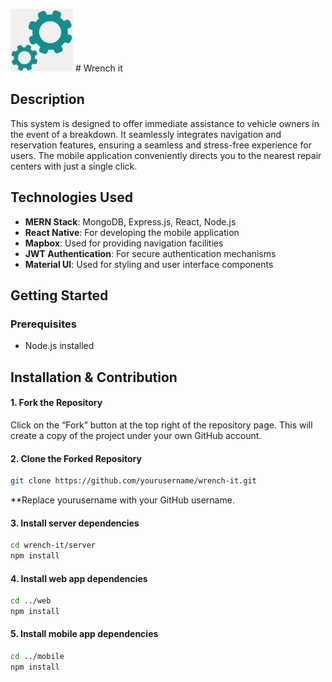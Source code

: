 <img src="web/src/assets/logo.png" width="100" height="100" /> # Wrench it




## Description

This system is designed to offer immediate assistance to vehicle owners in the event of a breakdown. It seamlessly integrates navigation and reservation features, ensuring a seamless and stress-free experience for users. The mobile application conveniently directs you to the nearest repair centers with just a single click.

## Technologies Used

- **MERN Stack**: MongoDB, Express.js, React, Node.js
- **React Native**: For developing the mobile application
- **Mapbox**: Used for providing navigation facilities
- **JWT Authentication**: For secure authentication mechanisms
- **Material UI**: Used for styling and user interface components

## Getting Started

### Prerequisites

- Node.js installed

## Installation & Contribution
#### 1. Fork the Repository
Click on the “Fork” button at the top right of the repository page. This will create a copy of the project under your own GitHub account.
#### 2. Clone the Forked Repository

```bash
git clone https://github.com/yourusername/wrench-it.git
```
**Replace yourusername with your GitHub username.


#### 3. Install server dependencies

```bash
cd wrench-it/server
npm install
```

#### 4. Install web app dependencies

```bash
cd ../web
npm install
```

#### 5. Install mobile app dependencies

```bash
cd ../mobile
npm install
```
